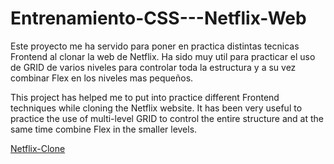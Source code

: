 # Entrenamiento-CSS---Netflix-Web

Este proyecto me ha servido para poner en practica distintas tecnicas Frontend al clonar la web de Netflix. Ha sido muy util para
practicar el uso de GRID de varios niveles para controlar toda la estructura y a su vez combinar Flex en los niveles mas pequeños.


This project has helped me to put into practice different Frontend techniques while cloning the Netflix website. It has been very 
useful to practice the use of multi-level GRID to control the entire structure and at the same time combine Flex in the smaller levels.


[Netflix-Clone](https://pablovillanueva-developer.github.io/Entrenamiento-HTML-CSS---Netflix-Web/)
